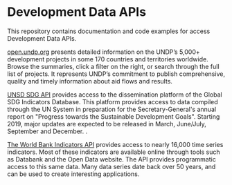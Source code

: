 # Development Data APIs

This repository contains documentation and code examples for access Development Data APIs.

[open.undp.org](https://github.com/MikePeleah/development-data-apis/tree/main/UNDP_OpenProjectData) presents detailed information on the UNDP’s 5,000+ development projects in some 170 countries and territories worldwide. Browse the summaries, click a filter on the right, or search through the full list of projects. It represents UNDP’s commitment to publish comprehensive, quality and timely information about aid flows and results. 

[UNSD SDG API](https://github.com/MikePeleah/development-data-apis/tree/main/UNSD_SDGs) provides access to the dissemination platform of the Global SDG Indicators Database. This platform provides access to data compiled through the UN System in preparation for the Secretary-General's annual report on "Progress towards the Sustainable Development Goals". Starting 2019, major updates are expected to be released in March, June/July, September and December. .

[The World Bank Indicators API](https://github.com/MikePeleah/development-data-apis/tree/main/WorldBank_WDI) provides access to nearly 16,000 time series indicators. Most of these indicators are available online through tools such as Databank and the Open Data website. The API provides programmatic access to this same data. Many data series date back over 50 years, and can be used to create interesting applications.





